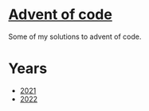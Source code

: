 # [Advent of code](https://adventofcode.com/)

Some of my solutions to advent of code.

# Years

- [2021](2021/)
- [2022](2022/)
